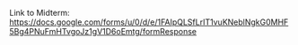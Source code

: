 Link to Midterm:
https://docs.google.com/forms/u/0/d/e/1FAIpQLSfLrIT1vuKNeblNgkG0MHF5Bg4PNuFmHTvgoJz1gV1D6oEmtg/formResponse